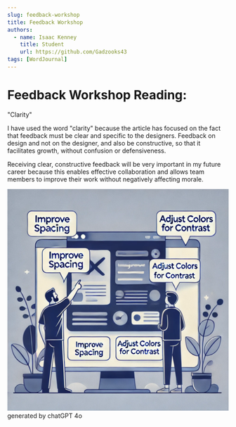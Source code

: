 ```yaml
---
slug: feedback-workshop
title: Feedback Workshop
authors:
  - name: Isaac Kenney
    title: Student
    url: https://github.com/Gadzooks43
tags: [WordJournal]
---
```

# Feedback Workshop Reading:

"Clarity"

I have used the word "clarity" because the article has focused on the fact that feedback must be clear and specific to the designers. Feedback on design and not on the designer, and also be constructive, so that it facilitates growth, without confusion or defensiveness.

Receiving clear, constructive feedback will be very important in my future career because this enables effective collaboration and allows team members to improve their work without negatively affecting morale.

![photo](feedback-workshop.png)
generated by chatGPT 4o